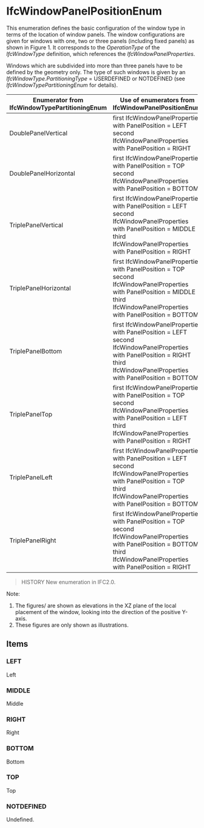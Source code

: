# IfcWindowPanelPositionEnum

This enumeration defines the basic configuration of the window type in terms of the location of window panels. The window configurations are given for windows with one, two or three panels (including fixed panels) as shown in Figure 1. It corresponds to the _OperationType_ of the _IfcWindowType_ definition, which references the _IfcWindowPanelProperties_.
<!-- end of short definition -->

Windows which are subdivided into more than three panels have to be defined by the geometry only. The type of such windows is given by an _IfcWindowType.PartitioningType_ = USERDEFINED or NOTDEFINED (see _IfcWindowTypePartitioningEnum_ for details).

| Enumerator from IfcWindowTypePartitioningEnum | Use of enumerators from IfcWindowPanelPositionEnum | Figure |
| --- | --- | --- |
| DoublePanelVertical | first IfcWindowPanelProperties with PanelPosition = LEFT<br>second IfcWindowPanelProperties with PanelPosition = RIGHT | ![](../../../../figures/ifcwindowpanelpositionenum-fig01.gif) |
| DoublePanelHorizontal | first IfcWindowPanelProperties with PanelPosition = TOP<br>second IfcWindowPanelProperties with PanelPosition = BOTTOM | ![](../../../../figures/ifcwindowpanelpositionenum-fig02.gif) |
| TriplePanelVertical | first IfcWindowPanelProperties with PanelPosition = LEFT<br>second IfcWindowPanelProperties with PanelPosition = MIDDLE<br>third IfcWindowPanelProperties with PanelPosition = RIGHT | ![](../../../../figures/ifcwindowpanelpositionenum-fig03.gif) |
| TriplePanelHorizontal | first IfcWindowPanelProperties with PanelPosition = TOP<br>second IfcWindowPanelProperties with PanelPosition = MIDDLE<br>third IfcWindowPanelProperties with PanelPosition = BOTTOM | ![](../../../../figures/ifcwindowpanelpositionenum-fig04.gif) |
| TriplePanelBottom | first IfcWindowPanelProperties with PanelPosition = LEFT<br>second IfcWindowPanelProperties with PanelPosition = RIGHT<br>third IfcWindowPanelProperties with PanelPosition = BOTTOM | ![](../../../../figures/ifcwindowpanelpositionenum-fig05.gif) |
| TriplePanelTop | first IfcWindowPanelProperties with PanelPosition = TOP<br>second IfcWindowPanelProperties with PanelPosition = LEFT<br>third IfcWindowPanelProperties with PanelPosition = RIGHT | ![](../../../../figures/ifcwindowpanelpositionenum-fig06.gif) |
| TriplePanelLeft | first IfcWindowPanelProperties with PanelPosition = LEFT<br>second IfcWindowPanelProperties with PanelPosition = TOP<br>third IfcWindowPanelProperties with PanelPosition = BOTTOM | ![](../../../../figures/ifcwindowpanelpositionenum-fig07.gif) |
| TriplePanelRight | first IfcWindowPanelProperties with PanelPosition = TOP<br>second IfcWindowPanelProperties with PanelPosition = BOTTOM<br>third IfcWindowPanelProperties with PanelPosition = RIGHT | ![](../../../../figures/ifcwindowpanelpositionenum-fig08.gif) |

> HISTORY New enumeration in IFC2.0.

Note:

1. The figures/ are shown as elevations in the XZ plane of the local placement of the window, looking into the direction of the positive Y-axis.
2. These figures are only shown as illustrations.

## Items

### LEFT
Left

### MIDDLE
Middle

### RIGHT
Right

### BOTTOM
Bottom

### TOP
Top

### NOTDEFINED
Undefined.
